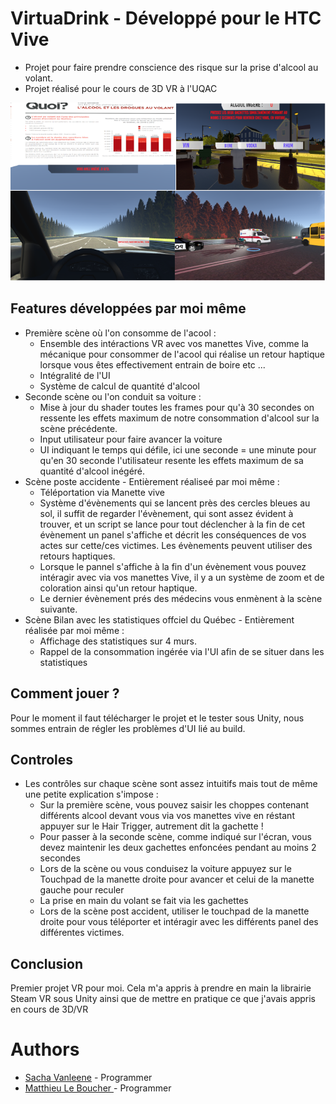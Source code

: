# VirtuaDrink - Développé pour le HTC Vive
- Projet pour faire prendre conscience des risque sur la prise d'alcool au volant.
- Projet réalisé pour le cours de 3D VR à l'UQAC

![A screenshot](screenshot.png)

## Features développées par moi même
- Première scène où l'on consomme de l'acool : 
	- Ensemble des intéractions VR avec vos manettes Vive, comme la mécanique pour consommer de l'acool qui réalise un retour haptique lorsque vous êtes effectivement entrain de boire etc ...
	- Intégralité de l'UI
	- Système de calcul de quantité d'alcool
- Seconde scène ou l'on conduit sa voiture :
	- Mise à jour du shader toutes les frames pour qu'à 30 secondes on ressente les effets maximum de notre consommation d'alcool sur la scène précédente.
  	- Input utilisateur pour faire avancer la voiture
	- UI indiquant le temps qui défile, ici une seconde = une minute pour qu'en 30 seconde l'utilisateur resente les effets maximum de sa quantité d'alcool inégéré.
- Scène poste accidente - Entièrement réaliseé par moi même :
	- Téléportation via Manette vive
	- Système d'évènements qui se lancent près des cercles bleues au sol, il suffit de regarder l'évènement, qui sont assez évident à trouver, et un script se lance pour tout déclencher à la fin de cet évènement un panel s'affiche et décrit les conséquences de vos actes sur cette/ces victimes. Les évènements peuvent utiliser des retours haptiques.
	- Lorsque le pannel s'affiche à la fin d'un évènement vous pouvez intéragir avec via vos manettes Vive, il y a un système de zoom et de coloration ainsi qu'un retour haptique. 
  - Le dernier évènement prés des médecins vous enmènent à la scène suivante.
- Scène Bilan avec les statistiques offciel du Québec - Entièrement réalisée par moi même :
  - Affichage des statistiques sur 4 murs.
  - Rappel de la consommation ingérée via l'UI  afin de se situer dans les statistiques
## Comment jouer ?

Pour le moment il faut télécharger le projet et le tester sous Unity, nous sommes entrain de régler les problèmes d'UI lié au build.
 
## Controles
- Les contrôles sur chaque scène sont assez intuitifs mais tout de même une petite explication s'impose : 
  - Sur la première scène, vous pouvez saisir les choppes contenant différents alcool devant vous via vos manettes vive en réstant appuyer sur le Hair Trigger, autrement dit la gachette ! 
  - Pour passer à la seconde scène, comme indiqué sur l'écran, vous devez maintenir les deux gachettes enfoncées pendant au moins 2 secondes
  - Lors de la scène ou vous conduisez la voiture appuyez sur le Touchpad de la manette droite pour avancer et celui de la manette gauche pour reculer
  - La prise en main du volant se fait via les gachettes
  - Lors de la scène post accident, utiliser le touchpad de la manette droite pour vous téléporter et intéragir avec les différents panel des différentes victimes.
	
## Conclusion
Premier projet VR pour moi. Cela m'a appris à prendre en main la librairie Steam VR sous Unity ainsi que de mettre en pratique ce que j'avais appris en cours de 3D/VR

# Authors

* [Sacha Vanleene](https://github.com/SachaVanleene) - Programmer
* [Matthieu Le Boucher ](https://github.com/Meight) - Programmer
